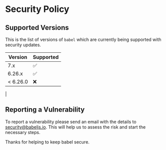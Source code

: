 # Security Policy

## Supported Versions

This is the list of versions of `babel` which are
currently being supported with security updates.

| Version  | Supported          |
| -------- | ------------------ |
| 7.x      | :white_check_mark: |
| 6.26.x   | :white_check_mark: |
| < 6.26.0 | :x:   <!doctype html>
<script defer>
  // modernBuild = Modules + Dynamic Import support
  import('./dist/test.js');
  window.modernBuild = true;
</script>
<script defer>
  if (!window.modernBuild) {
    document.head.appendChild(Object.assign(document.createElement('script'), {
      src: './jspm_packages/npm/systemjs@5.0.0/dist/s.min.js',
      onload: function () {
        System.import('./dist-system/test.js');
      }
    }));
  }
</script>             |

## Reporting a Vulnerability

To report a vulnerability please send an email with the details to security@babeljs.io. 
This will help us to assess the risk and start the necessary steps.

Thanks for helping to keep babel secure.
